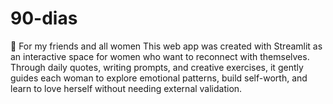 # 90-dias
💜 For my friends and all women  This web app was created with Streamlit as an interactive space for women who want to reconnect with themselves. Through daily quotes, writing prompts, and creative exercises, it gently guides each woman to explore emotional patterns, build self-worth, and learn to love herself without needing external validation.
